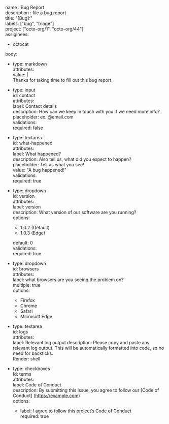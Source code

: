 name : Bug Report   
description : file a bug report   
title: "[Bug]:"   
labels: ["bug", "triage"]   
project: ["octo-org/1", "octo-org/44"]   
assiginees:
  - octocat 

body:
  - type: markdown   
    attributes:    
      value: |     
    		Thanks for taking time to fill out this bug report.  

  - type: input   
    id: contact   
    attributes:   
       label: Contact details  
       description: How can we keep in touch with you if we need more info? 
       placeholder: ex. @email.com   
    validations:  
       required: false  
   - type: textarea  
     id: what-happened  
     attributes:    
     	label: What happened?  
    	description: Also tell us, what did you expect to happen?  
    	placeholder: Tell us what you see!  
    	value: "A bug happened!"  
     validations:  
    	required: true  
   - type: dropdown    
     id: version  
     attributes:   
     	label: version   
     	description: What version of our software are you running?  
     	options:
     	- 1.0.2 (Default)  
        - 1.0.3 (Edge)
            
     default: 0    
     validations:    
     	required: true  
   - type: dropdown     
     id: browsers    
     attributes:    
    	label: what browsers are you seeing the problem on?    
    	multiple: true  
    	options:   
    	- Firefox  
    	- Chrome  
    	- Safari  
    	- Microsoft Edge
        
 - type: textarea  
   id: logs  
   attributes:    
   	label: Relevant log output
   	description: Please copy and paste any relevant log output. This will be automatically formatted into code, so no need for backticks.  
   	Render: shell
- type: checkboxes  
  Id: terms  
  attributes:   
  	label: Code of Conduct    
  	description: By submitting this issue, you agree to follow our [Code of Conduct] (https://example.com)     
  	options:     
	 - label: I agree to follow this project’s Code of Conduct     
 	   required: true     
     
